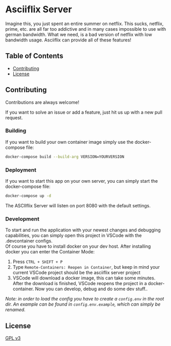 
# Asciiflix Server

Imagine this, you just spent an entire summer on netflix. 
This sucks, netflix, prime, etc. are all far too addictive and in many cases impossible to use with german bandwidth.
What we need, is a bad version of netflix with low bandwidth usage. 
Asciiflix can provide all of these features!

<!-- TODO: Add Demo Image -->

## Table of Contents
- [Contributing](contributing) 
- [License](license)



## Contributing

Contributions are always welcome!

If you want to solve an issue or add a feature, just hit us up with a new pull request.

### Building

If you want to build your own container image simply use the docker-compose file:

```bash
docker-compose build --build-arg VERSION=YOURVERSION
```

### Deployment

If you want to start this app on your own server, you can simply start the docker-compose file:

```bash
docker-compose up -d
```

The ASCIIflix Server will listen on port 8080 with the default settings.

### Development

To start and run the application with your newest changes and debugging capabilities, you can simply open this project in VSCode with the .devcontainer configs. <br>
Of course you have to install docker on your dev host. After installing docker you can enter the Container Mode:

1. Press `CTRL + SHIFT + P`
2. Type `Remote-Containers: Reopen in Container`, but keep in mind your current VSCode project should be the asciiflix server project
3. VSCode will download a docker image, this can take some minutes. After the download is finished, VSCode reopens the project in a docker-container. Now you can develop, debug and do some dev stuff..

*Note: in order to load the config you have to create a ``config.env`` in the root dir. An example can be found in ``config.env.example``, which can simply be renamed.*


## License

[GPL v3](https://www.gnu.org/licenses/gpl-3.0.en.html)
